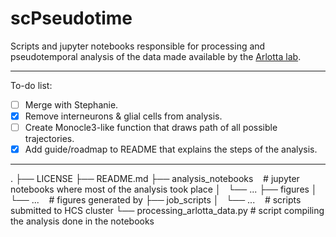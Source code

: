 # scPseudotime
 Scripts and jupyter notebooks responsible for processing and pseudotemporal analysis of the data made available by the [Arlotta lab](https://www.nature.com/articles/s41586-021-03670-5).


---

To-do list:
- [ ] Merge with Stephanie.
- [x] Remove interneurons & glial cells from analysis.  
- [ ] Create Monocle3-like function that draws path of all possible trajectories.
- [x] Add guide/roadmap to README that explains the steps of the analysis.

---

.
├── LICENSE
├── README.md
├── analysis_notebooks    # jupyter notebooks where most of the analysis took place
│   └── ...
├── figures
│   └── ...     # figures generated by 
├── job_scripts
│   └── ...     # scripts submitted to HCS cluster
└── processing_arlotta_data.py      # script compiling the analysis done in the notebooks